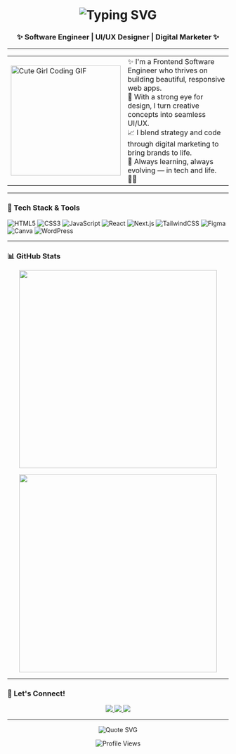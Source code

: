 <h1 align="center">
  <img src="https://readme-typing-svg.demolab.com?font=Pacifico&pause=1000&color=FF69B4&center=true&vCenter=true&multiline=true&width=435&lines=Hello%2C+I'm+Minayo+%F0%9F%92%96" alt="Typing SVG" />
</h1>
<h3 align="center">✨ Software Engineer | UI/UX Designer | Digital Marketer ✨</h3>

---

<table align="center">
  <tr>
    <td>
      <img src="https://media.giphy.com/media/L1R1tvI9svkIWwpVYr/giphy.gif" width="250" alt="Cute Girl Coding GIF"/>
    </td>   
    <td>
      ✨ I'm a Frontend Software Engineer who thrives on building beautiful, responsive web apps.<br/>
      🎨 With a strong eye for design, I turn creative concepts into seamless UI/UX.<br/>
      📈 I blend strategy and code through digital marketing to bring brands to life.<br/>
      🌸 Always learning, always evolving — in tech and life. 💅🏾
    </td>
  </tr>
</table>

---

### 💼 Tech Stack & Tools
![HTML5](https://img.shields.io/badge/HTML5-E34F26?style=flat-square&logo=html5&logoColor=white)
![CSS3](https://img.shields.io/badge/CSS3-1572B6?style=flat-square&logo=css3&logoColor=white)
![JavaScript](https://img.shields.io/badge/JavaScript-F7DF1E?style=flat-square&logo=javascript&logoColor=black)
![React](https://img.shields.io/badge/React-20232A?style=flat-square&logo=react&logoColor=61DAFB)
![Next.js](https://img.shields.io/badge/Next.js-000000?style=flat-square&logo=nextdotjs&logoColor=white)
![TailwindCSS](https://img.shields.io/badge/Tailwind_CSS-38B2AC?style=flat-square&logo=tailwind-css&logoColor=white)
![Figma](https://img.shields.io/badge/Figma-F24E1E?style=flat-square&logo=figma&logoColor=white)
![Canva](https://img.shields.io/badge/Canva-00C4CC?style=flat-square&logo=canva&logoColor=white)
![WordPress](https://img.shields.io/badge/WordPress-21759B?style=flat-square&logo=wordpress&logoColor=white)

---

### 📊 GitHub Stats

<p align="center">
  <img src="https://github-readme-stats.vercel.app/api?username=MinayoMelanie&show_icons=true&theme=radical" width="450"/>
</p>
<p align="center">
  <img src="https://github-readme-streak-stats.herokuapp.com?user=MinayoMelanie&theme=radical" width="450"/>
</p>

---

### 🔗 Let's Connect!
<p align="center">
  <a href="https://www.linkedin.com/in/minayo-melane-6ab167298/" target="_blank">
    <img src="https://img.shields.io/badge/LinkedIn-blue?style=for-the-badge&logo=linkedin&logoColor=white" />
  </a>
  <a href="mailto:minayomelanie@gmail.com">
    <img src="https://img.shields.io/badge/Email-D14836?style=for-the-badge&logo=gmail&logoColor=white" />
  </a>
  <a href="https://github.com/MinayoMelanie" target="_blank">
    <img src="https://img.shields.io/badge/GitHub-100000?style=for-the-badge&logo=github&logoColor=white" />
  </a>
</p>

---

<p align="center">
  <img src="https://readme-typing-svg.demolab.com?font=Pacifico&pause=1000&color=FF69B4&center=true&vCenter=true&width=600&lines=Coding+with+creativity+and+style+is+my+superpower.+%E2%80%93+Minayo+%F0%9F%92%95" alt="Quote SVG" />
</p>

<p align="center">
  <img src="https://komarev.com/ghpvc/?username=MinayoMelanie&label=Profile+Views&color=ff69b4&style=flat-square" alt="Profile Views"/>
</p>

